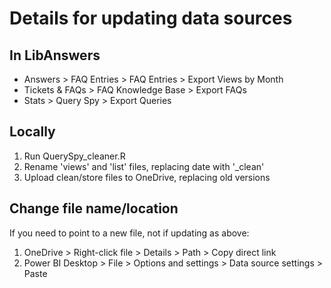 # Details for updating data sources

## In LibAnswers
- Answers > FAQ Entries > FAQ Entries > Export Views by Month
- Tickets & FAQs > FAQ Knowledge Base > Export FAQs
- Stats > Query Spy > Export Queries

## Locally
1. Run QuerySpy_cleaner.R
1. Rename 'views' and 'list' files, replacing date with '_clean'
1. Upload clean/store files to OneDrive, replacing old versions

## Change file name/location
If you need to point to a new file, not if updating as above:
1. OneDrive > Right-click file > Details > Path > Copy direct link
1. Power BI Desktop > File > Options and settings > Data source settings > Paste